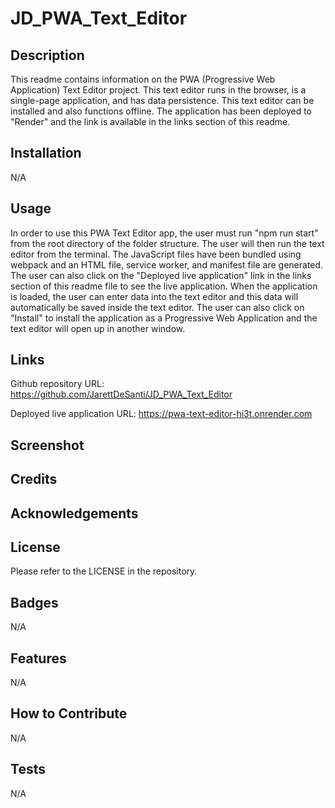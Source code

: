 # JD_PWA_Text_Editor

## Description

This readme contains information on the PWA (Progressive Web Application) Text Editor project. This text editor runs in the browser, is a single-page application, and has data persistence. This text editor can be installed and also functions offline. The application has been deployed to "Render" and the link is available in the links section of this readme.

## Installation

N/A

## Usage

In order to use this PWA Text Editor app, the user must run "npm run start" from the root directory of the folder structure. The user will then run the text editor from the terminal. The JavaScript files have been bundled using webpack and an HTML file, service worker, and manifest file are generated. The user can also click on the "Deployed live application" link in the links section of this readme file to see the live application. When the application is loaded, the user can enter data into the text editor and this data will automatically be saved inside the text editor. The user can also click on "Install" to install the application as a Progressive Web Application and the text editor will open up in another window. 

## Links


Github repository URL:  https://github.com/JarettDeSanti/JD_PWA_Text_Editor <br>


Deployed live application URL: https://pwa-text-editor-hi3t.onrender.com


## Screenshot



## Credits

## Acknowledgements 

## License

Please refer to the LICENSE in the repository.

## Badges
N/A

## Features
N/A

## How to Contribute
N/A

## Tests
N/A
